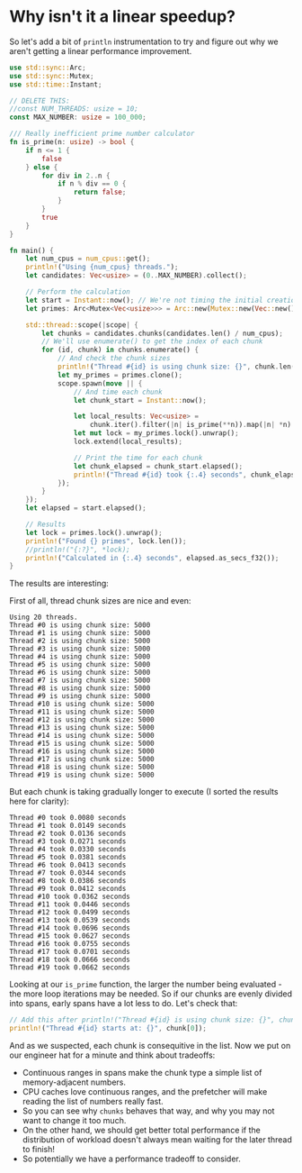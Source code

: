# Why isn't it a linear speedup?

So let's add a bit of `println` instrumentation to try and figure out why we aren't getting a linear performance improvement.

```rust
use std::sync::Arc;
use std::sync::Mutex;
use std::time::Instant;

// DELETE THIS:
//const NUM_THREADS: usize = 10;
const MAX_NUMBER: usize = 100_000;

/// Really inefficient prime number calculator
fn is_prime(n: usize) -> bool {
    if n <= 1 {
        false
    } else {
        for div in 2..n {
            if n % div == 0 {
                return false;
            }
        }
        true
    }
}

fn main() {
    let num_cpus = num_cpus::get();
    println!("Using {num_cpus} threads.");
    let candidates: Vec<usize> = (0..MAX_NUMBER).collect();

    // Perform the calculation
    let start = Instant::now(); // We're not timing the initial creation
    let primes: Arc<Mutex<Vec<usize>>> = Arc::new(Mutex::new(Vec::new()));

    std::thread::scope(|scope| {
        let chunks = candidates.chunks(candidates.len() / num_cpus);
        // We'll use enumerate() to get the index of each chunk
        for (id, chunk) in chunks.enumerate() {
            // And check the chunk sizes
            println!("Thread #{id} is using chunk size: {}", chunk.len());
            let my_primes = primes.clone();
            scope.spawn(move || {
                // And time each chunk
                let chunk_start = Instant::now();

                let local_results: Vec<usize> =
                    chunk.iter().filter(|n| is_prime(**n)).map(|n| *n).collect();
                let mut lock = my_primes.lock().unwrap();
                lock.extend(local_results);

                // Print the time for each chunk
                let chunk_elapsed = chunk_start.elapsed();
                println!("Thread #{id} took {:.4} seconds", chunk_elapsed.as_secs_f32());
            });
        }
    });
    let elapsed = start.elapsed();

    // Results
    let lock = primes.lock().unwrap();
    println!("Found {} primes", lock.len());
    //println!("{:?}", *lock);
    println!("Calculated in {:.4} seconds", elapsed.as_secs_f32());
}
```

The results are interesting:

First of all, thread chunk sizes are nice and even:

```
Using 20 threads.
Thread #0 is using chunk size: 5000
Thread #1 is using chunk size: 5000
Thread #2 is using chunk size: 5000
Thread #3 is using chunk size: 5000
Thread #4 is using chunk size: 5000
Thread #5 is using chunk size: 5000
Thread #6 is using chunk size: 5000
Thread #7 is using chunk size: 5000
Thread #8 is using chunk size: 5000
Thread #9 is using chunk size: 5000
Thread #10 is using chunk size: 5000
Thread #11 is using chunk size: 5000
Thread #12 is using chunk size: 5000
Thread #13 is using chunk size: 5000
Thread #14 is using chunk size: 5000
Thread #15 is using chunk size: 5000
Thread #16 is using chunk size: 5000
Thread #17 is using chunk size: 5000
Thread #18 is using chunk size: 5000
Thread #19 is using chunk size: 5000
```

But each chunk is taking gradually longer to execute (I sorted the results here for clarity):

```
Thread #0 took 0.0080 seconds
Thread #1 took 0.0149 seconds
Thread #2 took 0.0136 seconds
Thread #3 took 0.0271 seconds
Thread #4 took 0.0330 seconds
Thread #5 took 0.0381 seconds
Thread #6 took 0.0413 seconds
Thread #7 took 0.0344 seconds
Thread #8 took 0.0386 seconds
Thread #9 took 0.0412 seconds
Thread #10 took 0.0362 seconds
Thread #11 took 0.0446 seconds
Thread #12 took 0.0499 seconds
Thread #13 took 0.0539 seconds
Thread #14 took 0.0696 seconds
Thread #15 took 0.0627 seconds
Thread #16 took 0.0755 seconds
Thread #17 took 0.0701 seconds
Thread #18 took 0.0666 seconds
Thread #19 took 0.0662 seconds
```

Looking at our `is_prime` function, the larger the number being evaluated - the more loop iterations may be needed. So if our chunks are evenly divided into spans, early spans have a lot less to do. Let's check that:

```rust
// Add this after println!("Thread #{id} is using chunk size: {}", chunk.len());
println!("Thread #{id} starts at: {}", chunk[0]);
```

And as we suspected, each chunk is consequitive in the list. Now we put on our engineer hat for a minute and think about tradeoffs:

* Continuous ranges in spans make the chunk type a simple list of memory-adjacent numbers.
* CPU caches love continuous ranges, and the prefetcher will make reading the list of numbers
  really fast.
* So you can see why `chunks` behaves that way, and why you may not want to change it too much.
* On the other hand, we should get better total performance if the distribution of workload
  doesn't always mean waiting for the later thread to finish!
* So potentially we have a performance tradeoff to consider.
